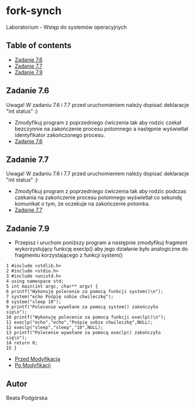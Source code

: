# fork-synch

Laboratorium - Wstęp do systemów operacyjnych

## Table of contents
* [Zadanie 7.6](#zadanie-7.6)
* [Zadanie 7.7](#zadanie-7.7)
* [Zadanie 7.9](#zadanie-7.9)

## Zadanie 7.6
Uwaga! W zadaniu 7.6 i 7.7 przed uruchomieniem należy dopisać deklaracje "int status" :)

* Zmodyfikuj program z poprzedniego ćwiczenia tak aby rodzic czekał bezczynnie na zakończenie procesu potomnego a następnie wyświetlał identyfikator zakończonego procesu.
* [Zadanie 7.6](https://github.com/YourGeneration/fork-synch/commit/ee0639019e7a1f1ca9f311de6cc20bd8a8f7d003)

	
## Zadanie 7.7
Uwaga! W zadaniu 7.6 i 7.7 przed uruchomieniem należy dopisać deklaracje "int status" :)

* Zmodyfikuj program z poprzedniego ćwiczenia tak aby rodzic podczas czekania na zakończenie procesu potomnego wyświetlał co sekundę komunikat o tym, że oczekuje na zakończenie potomka.
* [Zadanie 7.7](https://github.com/YourGeneration/fork-synch/commit/ab29a96ea11dea474f0ec60de26f1ff15337c8bf)

## Zadanie 7.9

* Przepisz i uruchom poniższy program a następnie zmodyfikuj fragment wykorzystujący
funkcję execlp() aby jego działanie było analogiczne do fragmentu korzystającego z
funkcji system()

```
1 #include <stdlib.h>
2 #include <stdio.h>
3 #include <unistd.h>
4 using namespace std;
5 int main(int argc, char** argv) {
6 printf("Wykonuję polecenie za pomocą funkcji system()\n");
7 system("echo Pośpię sobie chwileczkę");
8 system("sleep 10");
9 printf("Polecenie wywołane za pomocą system() zakończyło
się\n");
10 printf("Wykonuję polecenie za pomocą funkcji execlp()\n");
11 execlp("echo","echo","Pośpię sobie chwileczkę",NULL);
12 execlp("sleep","sleep","10",NULL);
13 printf("Polecenie wywołane za pomocą execlp() zakończyło
się\n");
14 return 0;
15 }
```

* [Przed Modyfikacją](https://github.com/YourGeneration/fork-synch/commit/66dc95121fb67088954f46939aa903df5018c913)
* [Po Modyfikacji](https://github.com/YourGeneration/fork-synch/commit/66dc95121fb67088954f46939aa903df5018c913)


## Autor
Beata Podgórska
